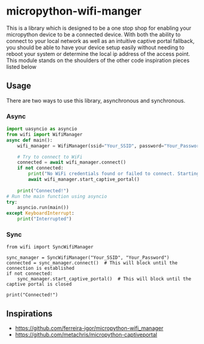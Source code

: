 # micropython-wifi-manger
This is a library which is designed to be a one stop shop for enabling your micropython device to be a connected device.  With both the ability to connect to your local network as well as an intuitive captive portal fallback, you should be able to have your device setup easily without needing to reboot your system or determine the local ip address of the access point.  This module stands on the shoulders of the other code inspiration pieces listed below

## Usage
There are two ways to use this library, asynchronous and synchronous.  

### Async
```python
import uasyncio as asyncio
from wifi import WifiManager
async def main():
    wifi_manager = WifiManager(ssid="Your_SSID", password="Your_Password")

    # Try to connect to WiFi
    connected = await wifi_manager.connect()
    if not connected:
        print("No WiFi credentials found or failed to connect. Starting captive portal...")
        await wifi_manager.start_captive_portal()
    
    print("Connected!")
# Run the main function using asyncio
try:
    asyncio.run(main())
except KeyboardInterrupt:
    print("Interrupted")

```

### Sync
```
from wifi import SyncWifiManager

sync_manager = SyncWifiManager("Your_SSID", "Your_Password")
connected = sync_manager.connect()  # This will block until the connection is established
if not connected:
    sync_manager.start_captive_portal()  # This will block until the captive portal is closed

print("Connected!")
```


## Inspirations
- https://github.com/ferreira-igor/micropython-wifi_manager
- https://github.com/metachris/micropython-captiveportal